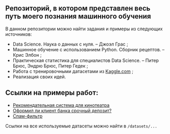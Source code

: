 ## Репозиторий, в котором представлен весь путь моего познания машинного обучения
В данном репозитории можно найти задания и примеры из следующих источников:
* Data Science. Наука о данных с нуля. – Джоэл Грас ;
* Машинное обучение с использованием Python. Сборник рецептов. – Крис Элбон ;
* Практическая статистика для специалистов Data Science. – Питер Брюс, Эндрю Брюс, Питер Гедек ;
* Работа с тренировочными датасетами из [Kaggle.com](https://www.kaggle.com/) ;
* Реализация своих идей.

## Ссылки на примеры работ:
* [Рекомендательная система для кинотеатра](https://github.com/Ekzz0/ML_practice/blob/main/ML_practice/Recommender_systems/Movies_recommender_system/film_recommender_system.ipynb)
* [Оформил ли клиент банка срочный депозит?](https://github.com/Ekzz0/ML_practice/blob/main/ML_practice/Classification/Tern_deposit/term_deposit_classification.ipynb)
* [Спам-фильтр ](https://github.com/Ekzz0/ML_practice/blob/main/ML_algorithms/Naive%20Bayes%20Classifier/NaiveBayes(Spam%20Filter).py)

Ссылки на все используемые датасеты можно найти в `/datasets/...`

#
ㅤ 
